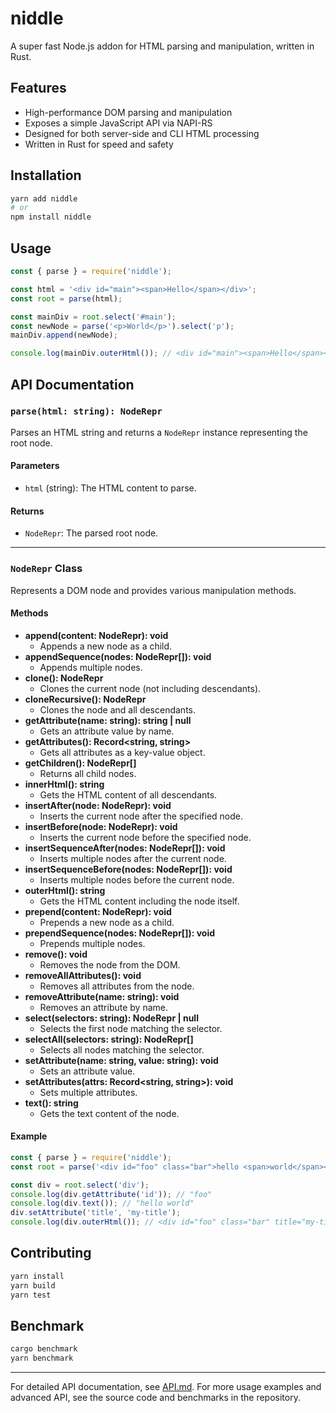 # niddle

A super fast Node.js addon for HTML parsing and manipulation, written in Rust.

## Features

- High-performance DOM parsing and manipulation
- Exposes a simple JavaScript API via NAPI-RS
- Designed for both server-side and CLI HTML processing
- Written in Rust for speed and safety

## Installation

```bash
yarn add niddle
# or
npm install niddle
```

## Usage

```js
const { parse } = require('niddle');

const html = '<div id="main"><span>Hello</span></div>';
const root = parse(html);

const mainDiv = root.select('#main');
const newNode = parse('<p>World</p>').select('p');
mainDiv.append(newNode);

console.log(mainDiv.outerHtml()); // <div id="main"><span>Hello</span><p>World</p></div>
```

## API Documentation

### `parse(html: string): NodeRepr`

Parses an HTML string and returns a `NodeRepr` instance representing the root node.

#### Parameters

- `html` (string): The HTML content to parse.

#### Returns

- `NodeRepr`: The parsed root node.

---

### `NodeRepr` Class

Represents a DOM node and provides various manipulation methods.

#### Methods

- **append(content: NodeRepr): void**
  - Appends a new node as a child.
- **appendSequence(nodes: NodeRepr[]): void**
  - Appends multiple nodes.
- **clone(): NodeRepr**
  - Clones the current node (not including descendants).
- **cloneRecursive(): NodeRepr**
  - Clones the node and all descendants.
- **getAttribute(name: string): string | null**
  - Gets an attribute value by name.
- **getAttributes(): Record<string, string>**
  - Gets all attributes as a key-value object.
- **getChildren(): NodeRepr[]**
  - Returns all child nodes.
- **innerHtml(): string**
  - Gets the HTML content of all descendants.
- **insertAfter(node: NodeRepr): void**
  - Inserts the current node after the specified node.
- **insertBefore(node: NodeRepr): void**
  - Inserts the current node before the specified node.
- **insertSequenceAfter(nodes: NodeRepr[]): void**
  - Inserts multiple nodes after the current node.
- **insertSequenceBefore(nodes: NodeRepr[]): void**
  - Inserts multiple nodes before the current node.
- **outerHtml(): string**
  - Gets the HTML content including the node itself.
- **prepend(content: NodeRepr): void**
  - Prepends a new node as a child.
- **prependSequence(nodes: NodeRepr[]): void**
  - Prepends multiple nodes.
- **remove(): void**
  - Removes the node from the DOM.
- **removeAllAttributes(): void**
  - Removes all attributes from the node.
- **removeAttribute(name: string): void**
  - Removes an attribute by name.
- **select(selectors: string): NodeRepr | null**
  - Selects the first node matching the selector.
- **selectAll(selectors: string): NodeRepr[]**
  - Selects all nodes matching the selector.
- **setAttribute(name: string, value: string): void**
  - Sets an attribute value.
- **setAttributes(attrs: Record<string, string>): void**
  - Sets multiple attributes.
- **text(): string**
  - Gets the text content of the node.

#### Example

```js
const { parse } = require('niddle');
const root = parse('<div id="foo" class="bar">hello <span>world</span></div>');

const div = root.select('div');
console.log(div.getAttribute('id')); // "foo"
console.log(div.text()); // "hello world"
div.setAttribute('title', 'my-title');
console.log(div.outerHtml()); // <div id="foo" class="bar" title="my-title">hello <span>world</span></div>
```

## Contributing

```bash
yarn install
yarn build
yarn test
```

## Benchmark

```bash
cargo benchmark
yarn benchmark
```

---

For detailed API documentation, see [API.md](./API.md). For more usage examples and advanced API, see the source code and benchmarks in the repository.